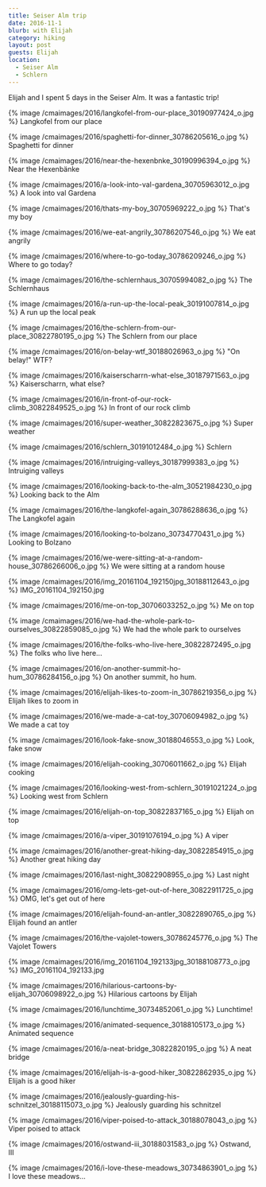```yaml
---
title: Seiser Alm trip
date: 2016-11-1
blurb: with Elijah
category: hiking
layout: post
guests: Elijah
location:
  - Seiser Alm
  - Schlern
---
```


Elijah and I spent 5 days in the Seiser Alm. It was a fantastic trip!

{% image /cmaimages/2016/langkofel-from-our-place_30190977424_o.jpg %}
Langkofel from our place


{% image /cmaimages/2016/spaghetti-for-dinner_30786205616_o.jpg %}
Spaghetti for dinner


{% image /cmaimages/2016/near-the-hexenbnke_30190996394_o.jpg %}
Near the Hexenbänke


{% image /cmaimages/2016/a-look-into-val-gardena_30705963012_o.jpg %}
A look into val Gardena


{% image /cmaimages/2016/thats-my-boy_30705969222_o.jpg %}
That's my boy


{% image /cmaimages/2016/we-eat-angrily_30786207546_o.jpg %}
We eat angrily


{% image /cmaimages/2016/where-to-go-today_30786209246_o.jpg %}
Where to go today?


{% image /cmaimages/2016/the-schlernhaus_30705994082_o.jpg %}
The Schlernhaus


{% image /cmaimages/2016/a-run-up-the-local-peak_30191007814_o.jpg %}
A run up the local peak


{% image /cmaimages/2016/the-schlern-from-our-place_30822780195_o.jpg %}
The Schlern from our place


{% image /cmaimages/2016/on-belay-wtf_30188026963_o.jpg %}
"On belay!" WTF?


{% image /cmaimages/2016/kaiserscharrn-what-else_30187971563_o.jpg %}
Kaiserscharrn, what else?


{% image /cmaimages/2016/in-front-of-our-rock-climb_30822849525_o.jpg %}
In front of our rock climb


{% image /cmaimages/2016/super-weather_30822823675_o.jpg %}
Super weather


{% image /cmaimages/2016/schlern_30191012484_o.jpg %}
Schlern


{% image /cmaimages/2016/intruiging-valleys_30187999383_o.jpg %}
Intruiging valleys


{% image /cmaimages/2016/looking-back-to-the-alm_30521984230_o.jpg %}
Looking back to the Alm


{% image /cmaimages/2016/the-langkofel-again_30786288636_o.jpg %}
The Langkofel again


{% image /cmaimages/2016/looking-to-bolzano_30734770431_o.jpg %}
Looking to Bolzano


{% image /cmaimages/2016/we-were-sitting-at-a-random-house_30786266006_o.jpg %}
We were sitting at a random house


{% image /cmaimages/2016/img_20161104_192150jpg_30188112643_o.jpg %}
IMG_20161104_192150.jpg


{% image /cmaimages/2016/me-on-top_30706033252_o.jpg %}
Me on top


{% image /cmaimages/2016/we-had-the-whole-park-to-ourselves_30822859085_o.jpg %}
We had the whole park to ourselves


{% image /cmaimages/2016/the-folks-who-live-here_30822872495_o.jpg %}
The folks who live here...


{% image /cmaimages/2016/on-another-summit-ho-hum_30786284156_o.jpg %}
On another summit, ho hum.


{% image /cmaimages/2016/elijah-likes-to-zoom-in_30786219356_o.jpg %}
Elijah likes to zoom in


{% image /cmaimages/2016/we-made-a-cat-toy_30706094982_o.jpg %}
We made a cat toy


{% image /cmaimages/2016/look-fake-snow_30188046553_o.jpg %}
Look, fake snow


{% image /cmaimages/2016/elijah-cooking_30706011662_o.jpg %}
Elijah cooking


{% image /cmaimages/2016/looking-west-from-schlern_30191021224_o.jpg %}
Looking west from Schlern


{% image /cmaimages/2016/elijah-on-top_30822837165_o.jpg %}
Elijah on top


{% image /cmaimages/2016/a-viper_30191076194_o.jpg %}
A viper


{% image /cmaimages/2016/another-great-hiking-day_30822854915_o.jpg %}
Another great hiking day


{% image /cmaimages/2016/last-night_30822908955_o.jpg %}
Last night


{% image /cmaimages/2016/omg-lets-get-out-of-here_30822911725_o.jpg %}
OMG, let's get out of here


{% image /cmaimages/2016/elijah-found-an-antler_30822890765_o.jpg %}
Elijah found an antler


{% image /cmaimages/2016/the-vajolet-towers_30786245776_o.jpg %}
The Vajolet Towers


{% image /cmaimages/2016/img_20161104_192133jpg_30188108773_o.jpg %}
IMG_20161104_192133.jpg


{% image /cmaimages/2016/hilarious-cartoons-by-elijah_30706098922_o.jpg %}
Hilarious cartoons by Elijah


{% image /cmaimages/2016/lunchtime_30734852061_o.jpg %}
Lunchtime!


{% image /cmaimages/2016/animated-sequence_30188105173_o.jpg %}
Animated sequence


{% image /cmaimages/2016/a-neat-bridge_30822820195_o.jpg %}
A neat bridge


{% image /cmaimages/2016/elijah-is-a-good-hiker_30822862935_o.jpg %}
Elijah is a good hiker


{% image /cmaimages/2016/jealously-guarding-his-schnitzel_30188115073_o.jpg %}
Jealously guarding his schnitzel


{% image /cmaimages/2016/viper-poised-to-attack_30188078043_o.jpg %}
Viper poised to attack


{% image /cmaimages/2016/ostwand-iii_30188031583_o.jpg %}
Ostwand, III


{% image /cmaimages/2016/i-love-these-meadows_30734863901_o.jpg %}
I love these meadows...







